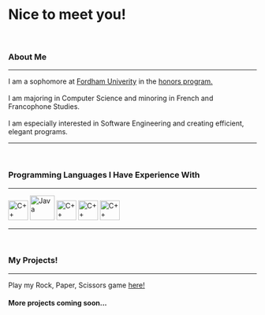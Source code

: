<html>
<head>
  <h1>Nice to meet you!</h1>
</head>
<body>
  <br>
  <h3>About Me</h3>
  <hr>
  <p>I am a sophomore at <a href="https://www.fordham.edu/">Fordham Univerity</a> in the <a href="https://www.fordham.edu/fordham-college-at-lincoln-center/honors-programs-societies-and-awards/honors-program/">honors program.</a>
  <br>
  <br>
  I am majoring in Computer Science and minoring in French and Francophone Studies.
  <br>
  <br>
  I am especially interested in Software Engineering and creating efficient, elegant programs.</p>
  <hr>
  <br>
  <h3>Programming Languages I Have Experience With</h3>
  <hr>
  <img src="https://upload.wikimedia.org/wikipedia/commons/thumb/1/18/ISO_C%2B%2B_Logo.svg/1822px-ISO_C%2B%2B_Logo.svg.png" alt="C++" height="40" width="40">
  <img src="https://th.bing.com/th/id/OIP.UueijkkaHi5n3X43nPSPIgHaHa?pid=ImgDet&rs=1" alt="Java" height="50" width="50">
  <img src="https://logos-download.com/wp-content/uploads/2019/01/JavaScript_Logo.png" alt="C++" height="40" width="40">
  <img src="https://www.clipartkey.com/mpngs/m/210-2104705_html-logo-png-transparent-background.png" alt="C++" height="40" width="40">
  <img src="https://www.kindpng.com/picc/m/17-179376_swift-programming-language-logo-hd-png-download.png" alt="C++" height="40" width="40">
  <hr>
  <br>
  <h3>My Projects!</h3>
  <hr>
  <p>Play my Rock, Paper, Scissors game <a href="https://codehs.com/sandbox/taylormichele/rock-paper-scissors/run">here!</a>
  <br>
  <h4>More projects coming soon...</h4>
  </p>
</body>
</html>
